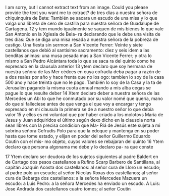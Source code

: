 I am sorry, but I cannot extract text from an image. Could you please provide the text you want me to extract?
de tres días a nuestra señora de chiquinquira de Bete: 
También se sacara un escudo de una misa y lo que valga una libreta de cero de castilla para nuestra señora de Guadalupe de Cartagena. 
12 y tem mundo igualmente se saquen de mis bienes lo que vale
San Antonio en la Xglesia de Bela- ra declarando que le debe una visita de tres días: Que se diga una misa resada a nuestra señora de la pobreza de castigo.
Una fiesta sin sermon a San Vicente Ferrer: Veinte y siete castellanos que debió al santísimo sacramento: diez y seis idem a las benditas animas: una musa pesada mas a San Vicente Ferrer; y otra lo mismo a San Pedro Alcántara toda lo que se saca
ra del quinto como he expresado en la clausula anterior
13 ytem declaro que soy hermana de nuestra señora de las Mer
cédces en cuya cofradía deba pagar a razón de a dos reales por
año y hace frenta que no los ogo: tambien lo soy de la casa 500
ano y hace treinta que no le pago. También lo soy de la Casa y la ta de Jerusalén pagando la misma cuota annual mando a mis alba cegas se pague lo que resulte deber 14 Xtem declaro deber a nuestra señora de las Mercedes un Abi
to que he conmutado por su valor nomé que quería, mano
do que si falleciese antes de que venga el que voy a encargar y
tengo expresado en mi clausula la primera se de a nuestro señor
lo que debía valor
15 y ellos es mi voluntad que por haber criado a los molotovs Maria de Jesus y Juan adquiridos el último según dexo dicho en la clausola norta sean libres con la precisa condicion que Ma-
Riá de Jesús este sujeta a mi sobrina señora Gefrudis Polo para que la edoque y mantenga en su poder hasta que tome estado, y elijan en poder del señor Guillermo Eduardo Coutin con el mis- mo objeto, cuyos valores se rebajaran del quinto
16 Ytem declaro que persona algonama me debe y lo declaro pa- ra que conste

17 Ytem declaro ser deudora de los sujetos siguientes al padre Baldert en de Cartago dos pesos castellanos a Rufino Scarp
Barbero de Santillana, al capitán Joaquín Acosta dos castellanos: al señor cura de Lloro un escudo; al padre polo un escudo; al señor Nicolas Roxas dos castellanos; al señor cura de Bebarga dos castellanos: a la señora Mercedes Mazuera un escudo: a Luis
Pedro: a la señora Mercedes ha enviado un escudo. A Luis: Jose Andrada dos castellanos cuatro tomes; al señor Coutin